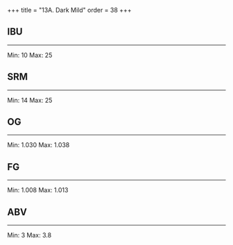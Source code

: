 +++
title = "13A. Dark Mild"
order = 38
+++
## IBU
******
Min: 10
Max: 25
## SRM
******
Min: 14
Max: 25
## OG
******
Min: 1.030
Max: 1.038
## FG
******
Min: 1.008
Max: 1.013
## ABV
******
Min: 3
Max: 3.8
